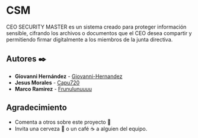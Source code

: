 # CSM
CEO SECURITY MASTER es un sistema creado para proteger información sensible, cifrando los archivos o documentos que el CEO desea compartir y permitiendo firmar digitalmente a los miembros de la junta directiva.

## Autores ✒️

* **Giovanni Hernández** - [Giovanni-Hernandez](https://github.com/Giovanni-Hernandez)
* **Jesus Morales** - [Capu720](https://github.com/Capu720)
* **Marco Ramirez** - [Frunulunuuuu](https://github.com/Frunulunuuuu)


## Agradecimiento
* Comenta a otros sobre este proyecto 📢
* Invita una cerveza 🍺 o un café ☕ a alguien del equipo. 
